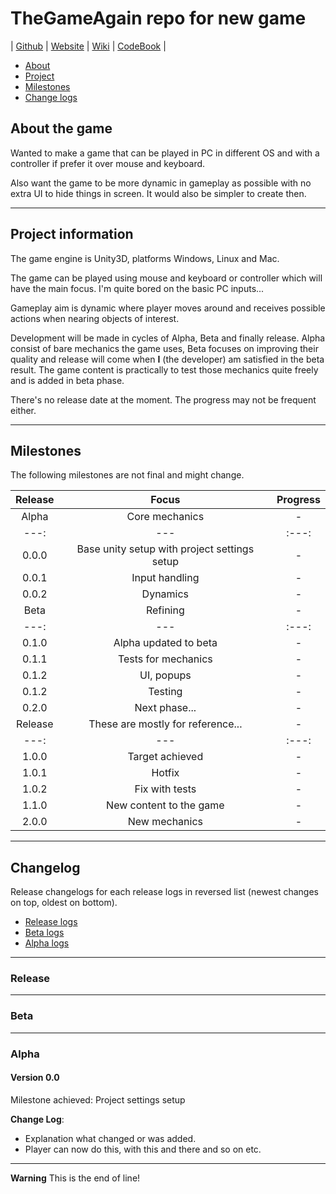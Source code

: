 # TheGameAgain repo for new game

| [Github](https://github.com/h8672/TheGameAgain/) | [Website](https://h8672.github.io/TheGameAgain/) | [Wiki](https://github.com/h8672/TheGameAgain/wiki) | [CodeBook](/CodeBook.md) |

- [About](#about-the-game)
- [Project](#project-information)
- [Milestones](#milestones)
- [Change logs](#changelog)

## About the game

Wanted to make a game that can be played in PC in different OS and with a controller if prefer it over mouse and keyboard.

Also want the game to be more dynamic in gameplay as possible with no extra UI to hide things in screen. It would also be simpler to create then.

***

## Project information

The game engine is Unity3D, platforms Windows, Linux and Mac.

The game can be played using mouse and keyboard or controller which will have the main focus. I'm quite bored on the basic PC inputs...

Gameplay aim is dynamic where player moves around and receives possible actions when nearing objects of interest.

Development will be made in cycles of Alpha, Beta and finally release.
Alpha consist of bare mechanics the game uses, Beta focuses on improving their quality and release will come when **I** (the developer) am satisfied in the beta result. The game content is practically to test those mechanics quite freely and is added in beta phase.

There's no release date at the moment. The progress may not be frequent either.

***

## Milestones

The following milestones are not final and might change.

| Release | Focus | Progress |
|:---:|:---:|:---:|
| Alpha | Core mechanics | - |
| ---:| --- |:---:|
| 0.0.0 | Base unity setup with project settings setup | - |
| 0.0.1 | Input handling | - |
| 0.0.2 | Dynamics | - |
| Beta | Refining | - |
| ---:| --- |:---:|
| 0.1.0 | Alpha updated to beta | - |
| 0.1.1 | Tests for mechanics | - |
| 0.1.2 | UI, popups | - |
| 0.1.2 | Testing | - |
| 0.2.0 | Next phase... | - |
| Release | These are mostly for reference... | - |
| ---:| --- |:---:|
| 1.0.0 | Target achieved | - |
| 1.0.1 | Hotfix | - |
| 1.0.2 | Fix with tests | - |
| 1.1.0 | New content to the game | - |
| 2.0.0 | New mechanics | - |

***

## Changelog

Release changelogs for each release logs in reversed list (newest changes on top, oldest on bottom).

- [Release logs](#release)
- [Beta logs](#beta)
- [Alpha logs](#alpha)

***

### Release

***

### Beta

***

### Alpha

#### Version 0.0

Milestone achieved: Project settings setup

**Change Log**:

- Explanation what changed or was added.
- Player can now do this, with this and there and so on etc.

***

**Warning** This is the end of line!
